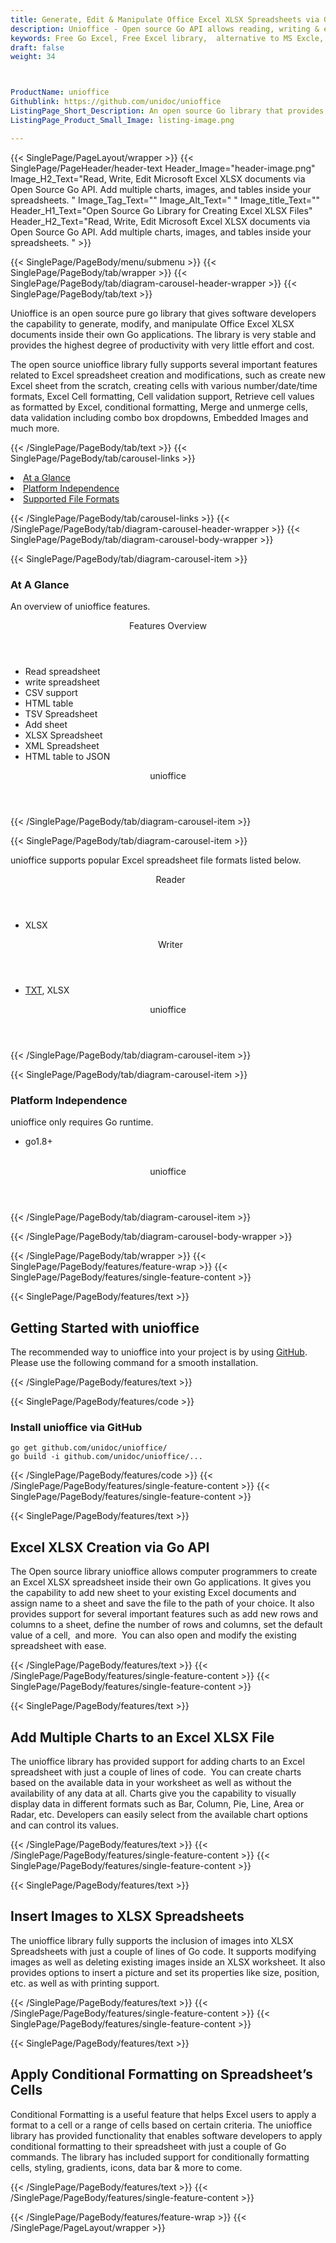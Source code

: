 ```yaml
---
title: Generate, Edit & Manipulate Office Excel XLSX Spreadsheets via Go API
description: Unioffice - Open source Go API allows reading, writing & editing Office Excel XLSX spreadsheet. Add multiple charts, images & tables in a worksheets via PHP library.
keywords: Free Go Excel, Free Excel library,  alternative to MS Excle, Go XLSX API, Go XLSX library,  Go Excel API, Go Excel Library, Go XLSM, Go XLTM API, Go Spreadsheets API, create spreadsheet, add comments to cells,  Read XLSX files, manage Rows or Cells, add Comments to Excel
draft: false
weight: 34



ProductName: unioffice
Githublink: https://github.com/unidoc/unioffice
ListingPage_Short_Description: An open source Go library that provides fast ways for reading, writing, and manipulating Excel XLSX files inside their own applications.
ListingPage_Product_Small_Image: listing-image.png 

---
```


{{< SinglePage/PageLayout/wrapper >}}
{{< SinglePage/PageHeader/header-text
Header_Image="header-image.png"
Image_H2_Text="Read, Write, Edit Microsoft Excel XLSX documents via Open Source Go API. Add multiple charts, images, and tables inside your spreadsheets. "
Image_Tag_Text=""
Image_Alt_Text=" "
Image_title_Text=""
Header_H1_Text="Open Source Go Library for Creating Excel XLSX Files"
Header_H2_Text="Read, Write, Edit Microsoft Excel XLSX documents via Open Source Go API. Add multiple charts, images, and tables inside your spreadsheets. " >}}

{{< SinglePage/PageBody/menu/submenu >}}
{{< SinglePage/PageBody/tab/wrapper >}}
{{< SinglePage/PageBody/tab/diagram-carousel-header-wrapper >}}
{{< SinglePage/PageBody/tab/text >}}



<p>Unioffice is an open source pure go library that gives software developers the capability to generate, modify, and manipulate Office Excel XLSX documents inside their own Go applications. The library is very stable and provides the highest degree of productivity with very little effort and cost.</p>
<p>The open source unioffice library fully supports several important features related to Excel spreadsheet creation and modifications, such as create new Excel sheet from the scratch, creating cells with various number/date/time formats, Excel Cell formatting, Cell validation support, Retrieve cell values as formatted by Excel, conditional formatting, Merge and unmerge cells, data validation including combo box dropdowns, Embedded Images and much more.</p>

{{< /SinglePage/PageBody/tab/text >}}
{{< SinglePage/PageBody/tab/carousel-links >}}

<li data-target="#diagramcarousel" data-slide-to="0"><a href="#">At a Glance</a></li>
<li data-target="#diagramcarousel" data-slide-to="2"><a href="#">Platform Independence</a></li>
<li data-target="#diagramcarousel" data-slide-to="1"><a class="activetab" href="#">Supported File Formats</a></li>


{{< /SinglePage/PageBody/tab/carousel-links >}}
{{< /SinglePage/PageBody/tab/diagram-carousel-header-wrapper >}}
{{< SinglePage/PageBody/tab/diagram-carousel-body-wrapper >}}

{{< SinglePage/PageBody/tab/diagram-carousel-item >}}
<h3>At A Glance</h3>
<p>An overview of unioffice features.</p>
<div class="diagram1 d1-poi">
<div class="d1-row">
<div class="d1-col d1-right"><header>Features Overview</header>
<ul>
<li>Read spreadsheet</li>
<li>write spreadsheet</li>
<li>CSV support</li>
<li>HTML table</li>
<li>TSV Spreadsheet</li>
<li>Add sheet</li>
<li>XLSX Spreadsheet</li>
<li>XML Spreadsheet</li>
<li>HTML table to JSON</li>
</ul>
</div>
</div>
<div class="d1-logo" style="border: none;"><!--<img src='listing-image.png' alt="Compression APIs for .NET" />--><header>unioffice</header><footer><small></small></footer></div>
<!--/logo--></div>
<!--/diagram1-->
{{< /SinglePage/PageBody/tab/diagram-carousel-item >}}

{{< SinglePage/PageBody/tab/diagram-carousel-item >}}
<p>unioffice supports popular Excel spreadsheet file formats listed below.</p>
<div class="diagram1 d2  d1-poi">
<div class="d1-row">
<div class="d1-col d1-left"><header><i class="fa fa-arrows-v "> </i> Reader</header>
<ul>
<li>XLSX</li>
</ul>
</div>
<!--/left-->
<div class="d1-col d1-right"><header><i class="fa  fa-long-arrow-down"> </i> Writer</header>
<ul>
<li><a href="https://docs.fileformat.com/word-processing/txt/">TXT</a>, XLSX</li>
</ul>
</div>
<!--/right--></div>
<!--/row-->
<div class="d1-logo" style="border: none;"><!--<img src='listing-image.png' alt="Compression APIs for .NET" />--><header>unioffice</header><footer><small></small></footer></div>
<!--/logo--></div>
<!--/diagram2-->
{{< /SinglePage/PageBody/tab/diagram-carousel-item >}}

{{< SinglePage/PageBody/tab/diagram-carousel-item >}}
<h3>Platform Independence</h3>
<p>unioffice only requires Go runtime.</p>
<div class="diagram1 d1-poi">
<div class="d1-row">
<div class="d1-col d1-right">
<ul>
<li>go1.8+</li>
</ul>
</div>
<!--/left-->
<div class="d1-col d1-right"> </div>
<!--/right--></div>
<!--/row-->
<div class="d1-logo" style="border: none;"><!--<img src='listing-image.png' alt="Compression APIs for .NET" />--><header>unioffice</header><footer><small></small></footer></div>
<!--/logo--></div>
<!--/diagram2 -->
{{< /SinglePage/PageBody/tab/diagram-carousel-item >}}

{{< /SinglePage/PageBody/tab/diagram-carousel-body-wrapper >}}

{{< /SinglePage/PageBody/tab/wrapper >}}
{{< SinglePage/PageBody/features/feature-wrap >}}
{{< SinglePage/PageBody/features/single-feature-content >}}

{{< SinglePage/PageBody/features/text >}}
<h2 class="h2title">Getting Started with unioffice</h2>
<p>The recommended way to unioffice into your project is by using <a href="https://github.com/unidoc/unioffice.git">GitHub</a>. Please use the following command for a smooth installation.</p>
{{< /SinglePage/PageBody/features/text >}}

{{< SinglePage/PageBody/features/code >}}
<h3>Install unioffice via GitHub</h3>
<pre><code class="html">go get github.com/unidoc/unioffice/
go build -i github.com/unidoc/unioffice/...  </code></pre>


{{< /SinglePage/PageBody/features/code >}}
{{< /SinglePage/PageBody/features/single-feature-content >}}
{{< SinglePage/PageBody/features/single-feature-content >}}

{{< SinglePage/PageBody/features/text >}}
<h2 class="h2title">Excel XLSX Creation via Go API</h2>
<p>The Open source library unioffice allows computer programmers to create an Excel XLSX spreadsheet inside their own Go applications. It gives you the capability to add new sheet to your existing Excel documents and assign name to a sheet and save the file to the path of your choice. It also provides support for several important features such as add new rows and columns to a sheet, define the number of rows and columns, set the default value of a cell,  and more.  You can also open and modify the existing spreadsheet with ease.</p>

{{< /SinglePage/PageBody/features/text >}}
{{< /SinglePage/PageBody/features/single-feature-content >}}
{{< SinglePage/PageBody/features/single-feature-content >}}

{{< SinglePage/PageBody/features/text >}}
<h2 class="h2title">Add Multiple Charts to an Excel XLSX File</h2>
<p>The unioffice library has provided support for adding charts to an Excel spreadsheet with just a couple of lines of code.  You can create charts based on the available data in your worksheet as well as without the availability of any data at all. Charts give you the capability to visually display data in different formats such as Bar, Column, Pie, Line, Area or Radar, etc. Developers can easily select from the available chart options and can control its values.</p>

{{< /SinglePage/PageBody/features/text >}}
{{< /SinglePage/PageBody/features/single-feature-content >}}
{{< SinglePage/PageBody/features/single-feature-content >}}

{{< SinglePage/PageBody/features/text >}}
<h2 class="h2title">Insert Images to XLSX Spreadsheets</h2>
<p>The unioffice library fully supports the inclusion of images into XLSX Spreadsheets with just a couple of lines of Go code. It supports modifying images as well as deleting existing images inside an XLSX worksheet. It also provides options to insert a picture and set its properties like size, position, etc. as well as with printing support.</p>

{{< /SinglePage/PageBody/features/text >}}
{{< /SinglePage/PageBody/features/single-feature-content >}}
{{< SinglePage/PageBody/features/single-feature-content >}}

{{< SinglePage/PageBody/features/text >}}
<h2 class="h2title">Apply Conditional Formatting on Spreadsheet’s Cells</h2>
<p>Conditional Formatting is a useful feature that helps Excel users to apply a format to a cell or a range of cells based on certain criteria. The unioffice library has provided functionality that enables software developers to apply conditional formatting to their spreadsheet with just a couple of Go commands. The library has included support for conditionally formatting cells, styling, gradients, icons, data bar & more to come.</p>

{{< /SinglePage/PageBody/features/text >}}
{{< /SinglePage/PageBody/features/single-feature-content >}}

{{< /SinglePage/PageBody/features/feature-wrap >}}
{{< /SinglePage/PageLayout/wrapper >}}